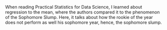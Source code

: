 When reading Practical Statistics for Data Science, I learned about regression to the mean, where the authors compared it to the phenomenon of the Sophomore Slump. Here, it talks about how the rookie of the year does not perform as well his sophomore year, hence, the sophomore slump.
